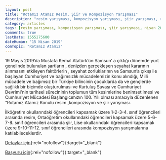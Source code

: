 ```yaml
---
layout: post
title: "Rotamız Atamız Resim, Şiir ve Kompozisyon Yarışması"
description: "resim yarışması, kompozisyon yarışması, şiir yarışması, rota ata"
category: articles
tags: [resim yarışması, kompozisyon yarışması, şiir yarışması, nisan 2019]
comments: true
lastDate: 1555275600
dateHuman: "15 Nisan 2019"
comTopic: "Rotamız Atamız"
---
```


19 Mayıs 2019’da Mustafa Kemal Atatürk’ün Samsun’ a çıktığı dönemde yurt genelinde bulunulan şartların , denizden gerçekleşen seyahat kararının alınmasını etkileyen faktörlerin , seyahat zorluklarının ve Samsun’a çıkışı ile başlayan Cumhuriyet ve bağımsızlık mücadelemizin konu alındığı, Milli mücadele ve bağımsız bir Türkiye bilincinin çocuklarda da ve gençlerde sağlıklı bir biçimde oluşturulması ve Kurtuluş Savaşı ve Cumhuriyet Devrimi'nin tarihsel sürecininin toplumun tüm kesimlerine benimsetilmesi ve Cumhuriyet Mücadesi Başlangıcımızın 100. Yılı olması amacıyla düzenlenen “Rotamız Atamız Konulu resim ,kompozisyon ve şiir yarışması.

İlköğretim okullarındaki öğrencileri kapsamak üzere 1-2-3-4. sınıf öğrencileri arasında resim,
Ortaöğretim okullarındaki öğrencileri kapsamak üzere 5-6-7-8. sınıf öğrencileri arasında şiir,
Lise okullarındaki öğrencileri kapsamak üzere 9-10-11-12. sınıf öğrencileri arasında kompozisyon yarışmalarına katılabileceklerdir.


[Detaylar için](http://rotaataturkiye.org/?utm_source=edebiyatyarismalari.com&utm_medium=affiliate){:rel="nofollow"}{:target="_blank"}

[Başvuru için](http://rotaataturkiye.org/sartname/sartname.pdf?utm_source=edebiyatyarismalari.com&utm_medium=affiliate){:rel="nofollow"}{:target="_blank"}

